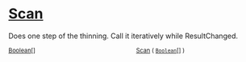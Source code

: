 # [Scan](./HSCPThinningStep-100664158.md)

Does one step of the thinning. Call it iteratively while ResultChanged.

<sub>[Boolean](https://docs.microsoft.com/en-us/dotnet/api/System.Boolean)[]</sub><img width=200/><sub>[Scan](./HSCPThinningStep-100664158.md) ( [`Boolean`](https://docs.microsoft.com/en-us/dotnet/api/System.Boolean)[] )</sub><br>


